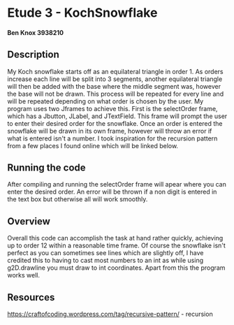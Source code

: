 # Etude 3 - KochSnowflake
#### Ben Knox 3938210

## Description
My Koch snowflake starts off as an equilateral triangle in order 1. As orders increase each line will be split into 3 segments, another equilateral triangle will then be added with the base where the middle segment was, however the base will not be drawn. This process will be repeated for every line and will be repeated depending on what order is chosen by the user. My program uses two Jframes to achieve this. First is the selectOrder frame, which has a Jbutton, JLabel, and JTextField. This frame will prompt the user to enter their desired order for the snowflake. Once an order is entered the snowflake will be drawn in its own frame, however will throw an error if what is entered isn't a number. I took inspiration for the recursion pattern from a few places I found online which will be linked below.

## Running the code 
After compiling and running the selectOrder frame will apear where you can enter the desired order. An error will be thrown if a non digit is entered in the text box but otherwise all will work smoothly.

## Overview
Overall this code can accomplish the task at hand rather quickly, achieving up to order 12 within a reasonable time frame. Of course the snowflake isn't perfect as you can sometimes see lines which are slightly off, I have credited this to having to cast most numbers to an int as while using g2D.drawline you must draw to int coordinates. Apart from this the program works well.

## Resources
https://craftofcoding.wordpress.com/tag/recursive-pattern/  -  recursion


